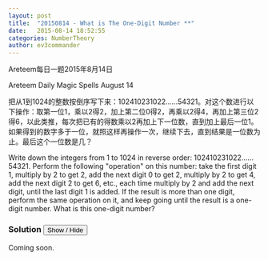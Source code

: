 ```yaml
---
layout: post
title:  "20150814 - What is The One-Digit Number **"
date:   2015-08-14 18:52:55
categories: NumberTheory
author: ev3commander
---
```

Areteem每日一题2015年8月14日

Areteem Daily Magic Spells August 14

<problem>

把从1到1024的整数按倒序写下来：102410231022……54321。对这个数进行以下操作：取第一位1，乘以2得2，加上第二位0得2，再乘以2得4，再加上第三位2得6，以此类推，每次把已有的得数乘以2再加上下一位数，直到加上最后一位1。如果得到的数字多于一位，就照这样再操作一次，继续下去，直到结果是一位数为止。最后这个一位数是几？
<p>
Write down the integers from 1 to 1024 in reverse order: 102410231022……54321. Perform the following "operation" on this number: take the first digit 1, multiply by 2 to get 2, add the next digit 0 to get 2, multiply by 2 to get 4, add the next digit 2 to get 6, etc., each time multiply by 2 and add the next digit, until the last digit 1 is added. If the result is more than one digit, perform the same operation on it, and keep going until the result is a one-digit number. What is this one-digit number?
</problem>


### Solution <button>Show / Hide</button>

<solution>

Coming soon.

</solution>

